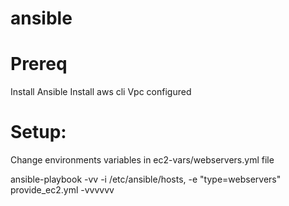 # ansible

# Prereq

Install Ansible
Install aws cli
Vpc configured

# Setup:

Change environments variables in ec2-vars/webservers.yml file 

ansible-playbook -vv -i /etc/ansible/hosts, -e "type=webservers" provide_ec2.yml  -vvvvvv
